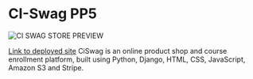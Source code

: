 # CI-Swag PP5

![CI SWAG STORE PREVIEW](./assets/readme-images/responsive.PNG)

[Link to deployed site](https://ci-swag-e9f8de0bed4b.herokuapp.com/)
CiSwag is an online product shop and course enrollment platform, built using Python, Django, HTML, CSS, JavaScript, Amazon S3 and Stripe.
